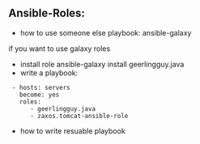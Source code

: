 ## Ansible-Roles: 
* how to use someone else playbook:
   ansible-galaxy

 if you want to use galaxy roles
   * install role
      ansible-galaxy install geerlingguy.java
   * write a playbook:
  ```
   - hosts: servers 
     become: yes 
     roles: 
        - geerlingguy.java
        - zaxos.tomcat-ansible-role
  ```
      

* how to write resuable playbook